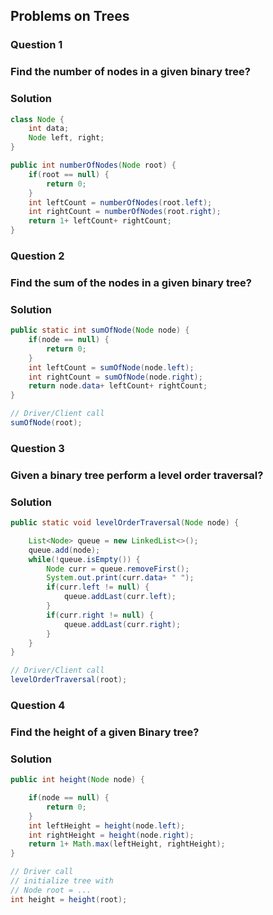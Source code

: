 ## Problems on Trees

### Question 1
### Find the number of nodes in a given binary tree?

### Solution
```java
class Node {
    int data;
    Node left, right;
}

public int numberOfNodes(Node root) {
    if(root == null) {
        return 0;
    }
    int leftCount = numberOfNodes(root.left);
    int rightCount = numberOfNodes(root.right);
    return 1+ leftCount+ rightCount;
}
```

### Question 2
### Find the sum of the nodes in a given binary tree?

### Solution
```java
public static int sumOfNode(Node node) {
    if(node == null) {
        return 0;
    }
    int leftCount = sumOfNode(node.left);
    int rightCount = sumOfNode(node.right);
    return node.data+ leftCount+ rightCount;
}

// Driver/Client call
sumOfNode(root);
```

### Question 3
### Given a binary tree perform a level order traversal?

### Solution
```java
public static void levelOrderTraversal(Node node) {

    List<Node> queue = new LinkedList<>();
    queue.add(node);
    while(!queue.isEmpty()) {
        Node curr = queue.removeFirst();
        System.out.print(curr.data+ " ");
        if(curr.left != null) {
            queue.addLast(curr.left);
        }
        if(curr.right != null) {
            queue.addLast(curr.right);
        }
    }
}

// Driver/Client call
levelOrderTraversal(root);
```

### Question 4
### Find the height of a given Binary tree?

### Solution
```java
public int height(Node node) {

    if(node == null) {
        return 0;
    }
    int leftHeight = height(node.left);
    int rightHeight = height(node.right);
    return 1+ Math.max(leftHeight, rightHeight);
}

// Driver call
// initialize tree with 
// Node root = ...
int height = height(root);
```
